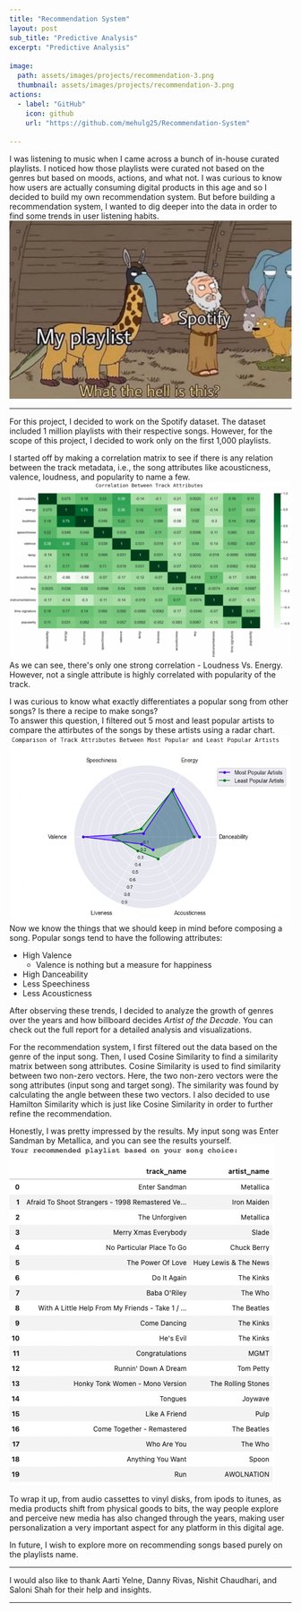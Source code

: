 ```yaml
---
title: "Recommendation System"
layout: post
sub_title: "Predictive Analysis"
excerpt: "Predictive Analysis"

image: 
  path: assets/images/projects/recommendation-3.png
  thumbnail: assets/images/projects/recommendation-3.png
actions:
  - label: "GitHub"
    icon: github
    url: "https://github.com/mehulg25/Recommendation-System"

---
```

I was listening to music when I came across a bunch of in-house curated playlists. I noticed how those playlists were curated not based on the genres but based on moods, actions, and what not. 
I was curious to know how users are actually consuming digital products in this age and so I decided to build my own recommendation system. But before building a recommendation system, I wanted to dig deeper into the data in order to find some trends in user listening habits. 
![plot](/assets/images/projects/spot-meme.jpg)
***
For this project, I decided to work on the Spotify dataset. The dataset included 1 million playlists with their respective songs. However, for the scope of this project, I decided to work only on the first 1,000 playlists.

I started off by making a correlation matrix to see if there is any relation between the track metadata, i.e., the song attributes like acousticness, valence, loudness, and popularity to name a few. 
![plot](/assets/images/projects/corr.png)
As we can see, there's only one strong correlation - Loudness Vs. Energy.
However, not a single attribute is highly correlated with popularity of the track. 

I was curious to know what exactly differentiates a popular song from other songs? Is there a recipe to make songs? <br>
To answer this question, I filtered out 5 most and least popular artists to compare the attirbutes of the songs by these artists using a radar chart. 
![plot](/assets/images/projects/radar.png)
Now we know the things that we should keep in mind before composing a song. Popular songs tend to have the following attributes:
- High Valence
  - Valence is nothing but a measure for happiness
- High Danceability
- Less Speechiness
- Less Acousticness

After observing these trends, I decided to analyze the growth of genres over the years and how billboard decides _Artist of the Decade_. You can check out the full report for a detailed analysis and visualizations.

For the recommendation system, I first filtered out the data based on the genre of the input song. Then, I used Cosine Similarity to find a similarity matrix between song attributes. Cosine Similarity is used to find similarity between two non-zero vectors. Here, the two non-zero vectors were the song attributes (input song and target song). The similarity was found by calculating the angle between these two vectors. I also decided to use Hamilton Similarity which is just like Cosine Similarity in order to further refine the recommendation. 

Honestly, I was pretty impressed by the results. My input song was Enter Sandman by Metallica, and you can see the results yourself.
![plot](/assets/images/projects/results.png)

To wrap it up, from audio cassettes to vinyl disks, from ipods to itunes, as media products shift from physical goods to bits, the way people explore and perceive new media has also changed through the years, making user personalization a very important aspect for any platform in this digital age. 

In future, I wish to explore more on recommending songs based purely on the playlists name. 

***

I would also like to thank Aarti Yelne, Danny Rivas, Nishit Chaudhari, and Saloni Shah for their help and insights.


---
